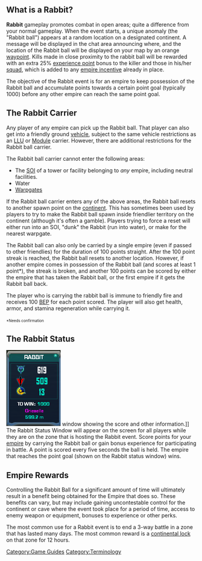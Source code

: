 ## What is a Rabbit?

**Rabbit** gameplay promotes combat in open areas; quite a difference
from your normal gameplay. When the event starts, a unique anomaly (the
"Rabbit ball") appears at a random location on a designated continent. A
message will be displayed in the chat area announcing where, and the
location of the Rabbit ball will be displayed on your map by an orange
[waypoint](/waypoint "wikilink"). Kills made in close proximity to the
rabbit ball will be rewarded with an extra 25% [experience
point](/BEP "wikilink") bonus to the killer and those in his/her
[squad](/squad "wikilink"), which is added to any [empire
incentive](/Empire_Incentives "wikilink") already in place.

The objective of the Rabbit event is for an empire to keep possession of
the Rabbit ball and accumulate points towards a certain point goal
(typically 1000) before any other empire can reach the same point goal.

## The Rabbit Carrier

Any player of any empire can pick up the Rabbit ball. That player can
also get into a friendly ground [vehicle](/vehicle "wikilink"), subject
to the same vehicle restrictions as an [LLU](/LLU "wikilink") or
[Module](/Module "wikilink") carrier. However, there are additional
restrictions for the Rabbit ball carrier.

The Rabbit ball carrier cannot enter the following areas:

- The [SOI](/SOI "wikilink") of a tower or facility belonging to
  <i>any</i> empire, including neutral facilities.
- Water
- [Warpgates](/Warpgate "wikilink")

If the Rabbit ball carrier enters any of the above areas, the Rabbit
ball resets to another spawn point on the
[continent](/continent "wikilink"). This has sometimes been used by
players to try to make the Rabbit ball spawn inside friendlier territory
on the continent (although it's often a gamble). Players trying to force
a reset will either run into an SOI, "dunk" the Rabbit (run into water),
or make for the nearest warpgate.

The Rabbit ball can also only be carried by a single empire (even if
passed to other friendlies) for the duration of 100 points straight.
After the 100 point streak is reached, the Rabbit ball resets to another
location. However, if another empire comes in possession of the Rabbit
ball (and scores at least 1 point\*), the streak is broken, and another
100 points can be scored by either the empire that has taken the Rabbit
ball, or the first empire if it gets the Rabbit ball back.

The player who is carrying the rabbit ball is immune to friendly fire
and receives 100 [BEP](/BEP "wikilink") for each point scored. The player
will also get health, armor, and stamina regeneration while carrying it.

<font size="1">\*Needs confirmation</font>

## The Rabbit Status

![](/images/RabbitWindow.png "fig:RabbitWindow.png") window showing the score
and other information.\]\] The Rabbit Status Window will appear on the
screen for all players while they are on the zone that is hosting the
Rabbit event. Score points for your [empire](/empire "wikilink") by
carrying the Rabbit ball or gain bonus experience for participating in
battle. A point is scored every five seconds the ball is held. The
empire that reaches the point goal (shown on the Rabbit status window)
wins.

## Empire Rewards

Controlling the Rabbit Ball for a significant amount of time will
ultimately result in a benefit being obtained for the Empire that does
so. These benefits can vary, but may include gaining uncontestable
control for the continent or cave where the event took place for a
period of time, access to enemy weapon or equipment, bonuses to
experience or other perks.

The most common use for a Rabbit event is to end a 3-way battle in a
zone that has lasted many days. The most common reward is a [continental
lock](/continental_lock "wikilink") on that zone for 12 hours.

[Category:Game Guides](/Category:Game_Guides "wikilink")
[Category:Terminology](/Category:Terminology "wikilink")
